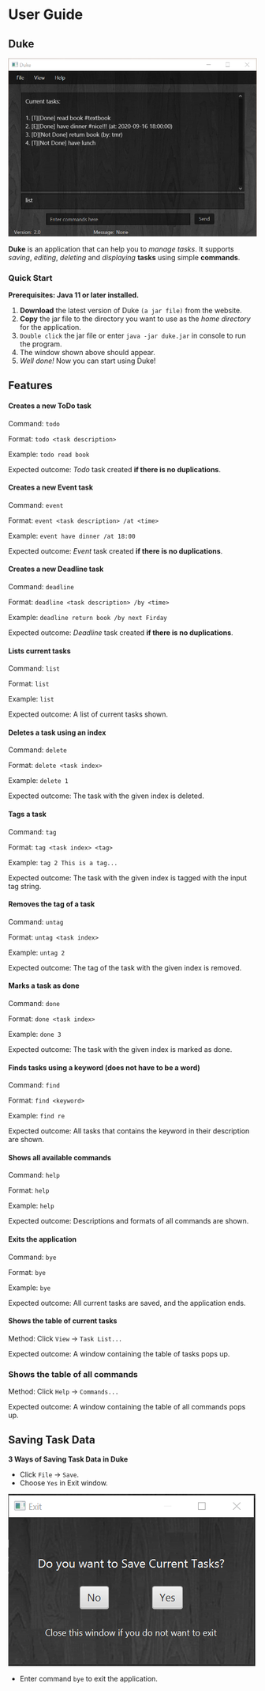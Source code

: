 # User Guide

## Duke

![GitHub Logo](Ui.png)

**Duke** is an application that can help you to *manage tasks*. It supports *saving*, *editing*, *deleting* and 
*displaying* **tasks** using simple **commands**.

### Quick Start

**Prerequisites: Java 11 or later installed.**

1. **Download** the latest version of Duke `(a jar file)` from the website.
1. **Copy** the jar file to the directory you want to use as the *home directory* for the application.
1. `Double click` the jar file or enter `java -jar duke.jar` in console to run the program.
1. The window shown above should appear.
1. *Well done!* Now you can start using Duke!

## Features 

#### Creates a new ToDo task

Command: `todo`

Format: `todo <task description>`

Example: `todo read book`

Expected outcome: *Todo* task created **if there is no duplications**.

#### Creates a new Event task

Command: `event`

Format: `event <task description> /at <time>`

Example: `event have dinner /at 18:00`

Expected outcome: *Event* task created **if there is no duplications**.

#### Creates a new Deadline task

Command: `deadline`

Format: `deadline <task description> /by <time>`

Example: `deadline return book /by next Firday`

Expected outcome: *Deadline* task created **if there is no duplications**.

#### Lists current tasks

Command: `list`

Format: `list`

Example: `list`

Expected outcome: A list of current tasks shown.

#### Deletes a task using an index

Command: `delete`

Format: `delete <task index>`

Example: `delete 1`

Expected outcome: The task with the given index is deleted.

#### Tags a task

Command: `tag`

Format: `tag <task index> <tag>`

Example: `tag 2 This is a tag...`

Expected outcome: The task with the given index is tagged with the input tag string.

#### Removes the tag of a task

Command: `untag`

Format: `untag <task index>`

Example: `untag 2`

Expected outcome: The tag of  the task with the given index is removed.

#### Marks a task as done

Command: `done`

Format: `done <task index>`

Example: `done 3`

Expected outcome: The task with the given index is marked as done.

#### Finds tasks using a keyword (does not have to be a word)

Command: `find`

Format: `find <keyword>`

Example: `find re`

Expected outcome: All tasks that contains the keyword in their description are shown.

#### Shows all available commands

Command: `help`

Format: `help`

Example: `help`

Expected outcome: Descriptions and formats of all commands are shown.

#### Exits the application

Command: `bye`

Format: `bye`

Example: `bye`

Expected outcome: All current tasks are saved, and the application ends.

#### Shows the table of current tasks

Method: Click `View` -> `Task List...`

Expected outcome: A window containing the table of tasks pops up.

### Shows the table of all commands

Method: Click `Help` -> `Commands...`

Expected outcome: A window containing the table of all commands pops up.

## Saving Task Data

**3 Ways of Saving Task Data in Duke**

* Click `File` -> `Save`.
* Choose `Yes` in Exit window.

![GitHub Logo](ExitWindow.png)
* Enter command `bye` to exit the application.
